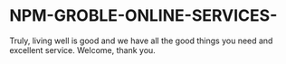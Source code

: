 # NPM-GROBLE-ONLINE-SERVICES-
Truly, living well is good and we have all the good things you need and excellent service. Welcome, thank you.
